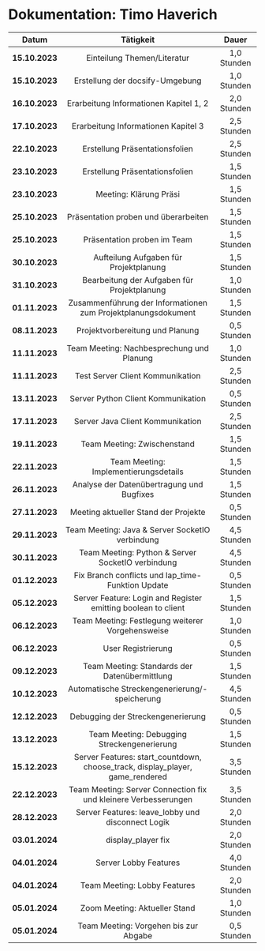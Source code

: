 # Dokumentation: Timo Haverich

|     Datum      |                                   Tätigkeit                                   |    Dauer    |
|:--------------:|:-----------------------------------------------------------------------------:|:-----------:|
| **15.10.2023** |                          Einteilung Themen/Literatur                          | 1,0 Stunden | 
| **15.10.2023** |                        Erstellung der docsify-Umgebung                        | 1,0 Stunden | 
| **16.10.2023** |                    Erarbeitung Informationen Kapitel 1, 2                     | 2,0 Stunden | 
| **17.10.2023** |                      Erarbeitung Informationen Kapitel 3                      | 2,5 Stunden | 
| **22.10.2023** |                        Erstellung Präsentationsfolien                         | 2,5 Stunden | 
| **23.10.2023** |                        Erstellung Präsentationsfolien                         | 1,5 Stunden | 
| **23.10.2023** |                            Meeting: Klärung Präsi                             | 1,5 Stunden |
| **25.10.2023** |                     Präsentation proben und überarbeiten                      | 1,5 Stunden |
| **25.10.2023** |                          Präsentation proben im Team                          | 1,5 Stunden |
| **30.10.2023** |                    Aufteilung Aufgaben für Projektplanung                     | 1,5 Stunden |
| **31.10.2023** |                  Bearbeitung der Aufgaben für Projektplanung                  | 1,0 Stunden |
| **01.11.2023** |         Zusammenführung der Informationen zum Projektplanungsdokument         | 1,5 Stunden |
| **08.11.2023** |                        Projektvorbereitung und Planung                        | 0,5 Stunden |
| **11.11.2023** |                   Team Meeting: Nachbesprechung und Planung                   | 1,0 Stunden |
| **11.11.2023** |                       Test Server Client Kommunikation                        | 2,5 Stunden |
| **13.11.2023** |                      Server Python Client Kommunikation                       | 0,5 Stunden |
| **17.11.2023** |                       Server Java Client Kommunikation                        | 2,5 Stunden |
| **19.11.2023** |                          Team Meeting: Zwischenstand                          | 1,5 Stunden |
| **22.11.2023** |                     Team Meeting: Implementierungsdetails                     | 1,5 Stunden |
| **26.11.2023** |                   Analyse der Datenübertragung und Bugfixes                   | 1,5 Stunden |
| **27.11.2023** |                     Meeting aktueller Stand der Projekte                      | 0,5 Stunden |
| **29.11.2023** |                Team Meeting: Java & Server SocketIO verbindung                | 4,5 Stunden |
| **30.11.2023** |               Team Meeting: Python & Server SocketIO verbindung               | 4,5 Stunden |
| **01.12.2023** |               Fix Branch conflicts und lap_time-Funktion Update               | 0,5 Stunden |
| **05.12.2023** |         Server Feature: Login and Register emitting boolean to client         | 1,5 Stunden |
| **06.12.2023** |               Team Meeting: Festlegung weiterer Vorgehensweise                | 1,0 Stunden |
| **06.12.2023** |                              User Registrierung                               | 0,5 Stunden |
| **09.12.2023** |                 Team Meeting: Standards der Datenübermittlung                 | 1,5 Stunden |
| **10.12.2023** |                 Automatische Streckengenerierung/-speicherung                 | 4,5 Stunden |
| **12.12.2023** |                       Debugging der Streckengenerierung                       | 0,5 Stunden |
| **13.12.2023** |                  Team Meeting: Debugging Streckengenerierung                  | 1,5 Stunden |
| **15.12.2023** | Server Features: start_countdown, choose_track, display_player, game_rendered | 3,5 Stunden |
| **22.12.2023** |        Team Meeting: Server Connection fix und kleinere Verbesserungen        | 3,5 Stunden |
| **28.12.2023** |               Server Features: leave_lobby und disconnect Logik               | 2,0 Stunden |
| **03.01.2024** |                              display_player fix                               | 2,0 Stunden |
| **04.01.2024** |                             Server Lobby Features                             | 4,0 Stunden |
| **04.01.2024** |                         Team Meeting: Lobby Features                          | 2,0 Stunden |
| **05.01.2024** |                         Zoom Meeting: Aktueller Stand                         | 1,0 Stunden |
| **05.01.2024** |                     Team Meeting: Vorgehen bis zur Abgabe                     | 0,5 Stunden |
